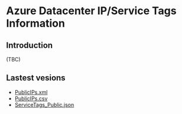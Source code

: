 # Azure Datacenter IP/Service Tags Information 

## Introduction

(TBC)

## Lastest vesions 

- [PublicIPs.xml](https://raw.githubusercontent.com/dinowang/azure-public-ip/master/output/PublicIPs.xml)
- [PublicIPs.csv](https://raw.githubusercontent.com/dinowang/azure-public-ip/master/output/PublicIPs.csv)
- [ServiceTags_Public.json](https://raw.githubusercontent.com/dinowang/azure-public-ip/master/output/ServiceTags_Public.json)

